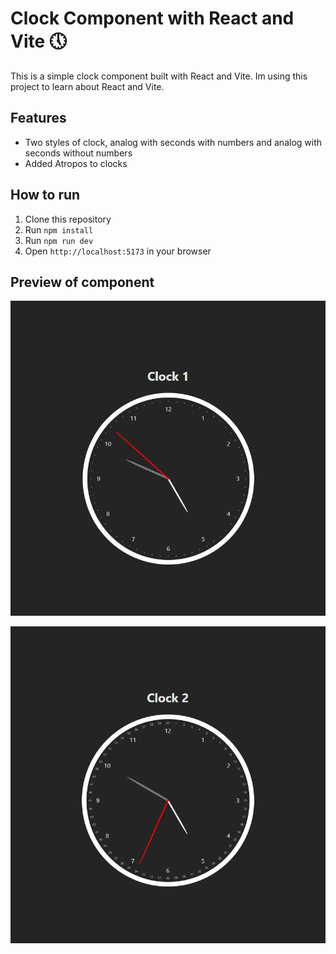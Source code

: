 # Clock Component with React and Vite 🕔

This is a simple clock component built with React and Vite.
Im using this project to learn about React and Vite.

## Features

- Two styles of clock, analog with seconds with numbers and analog with seconds without numbers
- Added Atropos to clocks

## How to run

1. Clone this repository
2. Run `npm install`
3. Run `npm run dev`
4. Open `http://localhost:5173` in your browser

## Preview of component

![Preview of component](./preview1.webp)

![Preview of component](./preview2.webp)